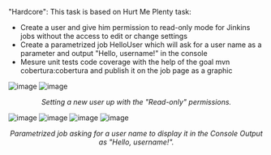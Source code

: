 "Hardcore": This task is based on Hurt Me Plenty task:
- Create a user and give him permission to read-only mode for Jinkins jobs without the access to edit or change settings
- Create a parametrized job HelloUser which will ask for a user name as a parameter and output "Hello, username!" in the console
- Mesure unit tests code coverage with the help of the goal mvn cobertura:cobertura and publish it on the job page as a graphic

![image](https://user-images.githubusercontent.com/50228202/191075677-c8c1bd54-ceb7-48dd-83cf-e0c1b82ec27f.png)
![image](https://user-images.githubusercontent.com/50228202/191075684-491515dc-7155-4056-9862-81ea32fbef01.png)
<p align="center"><i>Setting a new user up with the "Read-only" permissions.</i></p>

![image](https://user-images.githubusercontent.com/50228202/191078895-f4772a0d-acbf-439a-b1b6-9ff9b4477be8.png)
![image](https://user-images.githubusercontent.com/50228202/191078905-c0f5e19c-3ab1-47fb-8941-94ba71aca8db.png)
![image](https://user-images.githubusercontent.com/50228202/191078910-30faf076-df86-4970-8da2-2e1c1862aa1b.png)
![image](https://user-images.githubusercontent.com/50228202/191078918-3106aaee-848a-4ad9-b225-847e5245ef35.png)
<p align="center"><i>Parametrized job asking for a user name to display it in the Console Output as "Hello, username!".</i></p>

